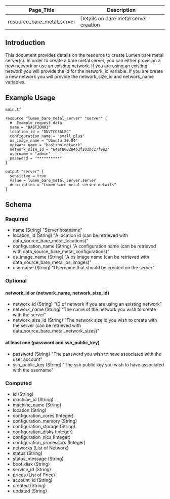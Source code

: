 | Page_Title                 | Description                           |
|----------------------------|---------------------------------------|
| resource_bare_metal_server | Details on bare metal server creation |

## Introduction
This document provides details on the resource to create Lumen bare metal server(s). In order to create a bare metal server,
you can either provision a new network or use an existing network.  If you are using an existing network you will provide
the id for the network_id variable.  If you are create a new network you will provide the network_size_id and network_name variables.

## Example Usage
`main.tf`
```hcl
resource "lumen_bare_metal_server" "server" {
  #  Example request data
  name = "BASTION01"
  location_id = "DNVTCO56LEC"
  configuration_name = "small_plus"
  os_image_name = "Ubuntu 20.04"
  network_name = "bastion-network"
  network_size_id = "64ef800284b3f203bc27f9e2"
  username = "admin"
  password = "**********"
}

output "server" {
  sensitive = true
  value = lumen_bare_metal_server.server
  description = "Lumen bare metal server details"
}
```

## Schema

### Required
- name (String) "Server hostname"
- location_id (String) "A location id (can be retrieved with data_source_bare_metal_locations)"
- configuration_name (String) "A configuration name (can be retrieved with data_source_bare_metal_configurations)"
- os_image_name (String) "A os image name (can be retrieved with data_source_bare_metal_os_images)"
- username (String) "Username that should be created on the server"

### Optional
#### network_id or (network_name, network_size_id)
- network_id (String) "ID of network if you are using an existing network"
- network_name (String) "The name of the network you wish to create with the server"
- network_size_id (String) "The network size id you wish to create with the server (can be retrieved with data_source_bare_metal_network_sizes)"
#### at least one (password and ssh_public_key)
- password (String) "The password you wish to have associated with the user account"
- ssh_public_key (String) "The ssh public key you wish to have associated with the username"

### Computed
- id (String)
- machine_id (String)
- machine_name (String)
- location (String)
- configuration_cores (Integer)
- configuration_memory (String)
- configuration_storage (String)
- configuration_disks (Integer)
- configuration_nics (Integer)
- configuration_processors (Integer)
- networks (List of Network)
- status (String)
- status_message (String)
- boot_disk (String)
- service_id (String)
- prices (List of Price)
- account_id (String)
- created (String)
- updated (String)